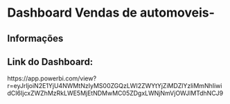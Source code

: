 
# Dashboard Vendas de automoveis-

## Informações


## Link do Dashboard:
<link>https://app.powerbi.com/view?r=eyJrIjoiN2E1YjU4NWMtNzIyMS00ZGQzLWI2ZWYtYjZiMDZlYzliMmNhIiwidCI6IjcxZWZhMzRkLWE5MjEtNDMwMC05ZDgxLWNjNmVjOWJlMTdhNCJ9</link>
